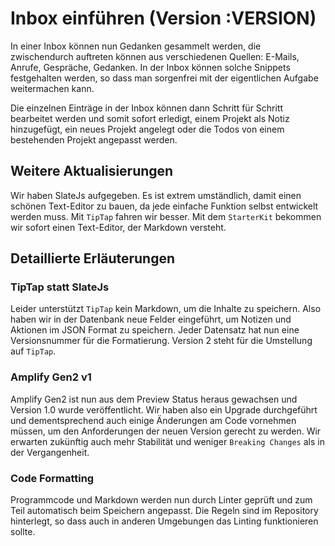 # Inbox einführen (Version :VERSION)

In einer Inbox können nun Gedanken gesammelt werden, die zwischendurch auftreten können aus verschiedenen Quellen: E-Mails, Anrufe, Gespräche, Gedanken. In der Inbox können solche Snippets festgehalten werden, so dass man sorgenfrei mit der eigentlichen Aufgabe weitermachen kann.

Die einzelnen Einträge in der Inbox können dann Schritt für Schritt bearbeitet werden und somit sofort erledigt, einem Projekt als Notiz hinzugefügt, ein neues Projekt angelegt oder die Todos von einem bestehenden Projekt angepasst werden.

## Weitere Aktualisierungen

Wir haben SlateJs aufgegeben. Es ist extrem umständlich, damit einen schönen Text-Editor zu bauen, da jede einfache Funktion selbst entwickelt werden muss. Mit `TipTap` fahren wir besser. Mit dem `StarterKit` bekommen wir sofort einen Text-Editor, der Markdown versteht.

## Detaillierte Erläuterungen

### TipTap statt SlateJs

Leider unterstützt `TipTap` kein Markdown, um die Inhalte zu speichern. Also haben wir in der Datenbank neue Felder eingeführt, um Notizen und Aktionen im JSON Format zu speichern. Jeder Datensatz hat nun eine Versionsnummer für die Formatierung. Version 2 steht für die Umstellung auf `TipTap`.

### Amplify Gen2 v1

Amplify Gen2 ist nun aus dem Preview Status heraus gewachsen und Version 1.0 wurde veröffentlicht. Wir haben also ein Upgrade durchgeführt und dementsprechend auch einige Änderungen am Code vornehmen müssen, um den Anforderungen der neuen Version gerecht zu werden. Wir erwarten zukünftig auch mehr Stabilität und weniger `Breaking Changes` als in der Vergangenheit.

### Code Formatting

Programmcode und Markdown werden nun durch Linter geprüft und zum Teil automatisch beim Speichern angepasst. Die Regeln sind im Repository hinterlegt, so dass auch in anderen Umgebungen das Linting funktionieren sollte.

